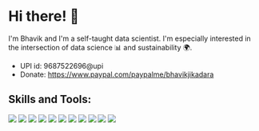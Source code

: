 # Hi there! :wave:

I'm Bhavik and I'm a self-taught data scientist. I'm especially interested in the intersection of data science :bar_chart: and sustainability :earth_africa:. 

* UPI id: 9687522696@upi
* Donate: https://www.paypal.com/paypalme/bhavikjikadara

## Skills and Tools:
![](https://img.shields.io/badge/Code-Python-informational?style=flat&logo=python&logoColor=white&color=2a2e3d)
![](https://img.shields.io/badge/IDE-VSCode-informational?style=flat&logo=vscode&logoColor=white&color=2a2e3d)
![](https://img.shields.io/badge/JupterNotebook-informational?style=flat&logo=vscode&logoColor=white&color=2a2e3d)
![](https://img.shields.io/badge/Frontend-Bootstrap-informational?style=flat&logo=bootstrap&logoColor=white&color=2a2e3d)
![](https://img.shields.io/badge/MachineLearning-Supervised-informational?style=flat&logoColor=white&color=2a2e3d)
![](https://img.shields.io/badge/MachineLearning-Unsupervised-informational?style=flat&logoColor=white&color=2a2e3d)
![](https://img.shields.io/badge/DeepLearning-PyTorchLightning-informational?style=flat&logo=pytorch&logoColor=white&color=2a2e3d)
![](https://img.shields.io/badge/NLP-HuggingFace-informational?style=flat&logoColor=white&color=2a2e3d)
![](https://img.shields.io/badge/DataVisualization-Plotly-informational?style=flat&logo=plotly&logoColor=white&color=2a2e3d)
![](https://img.shields.io/badge/DataVisualization-Seaborn-informational?style=flat&logoColor=white&color=2a2e3d)
![](https://img.shields.io/badge/Deployment-Heroku-informational?style=flat&logo=heroku&logoColor=white&color=2a2e3d)

<!--
**Bhavik-Jikadara/Bhavik-Jikadara** is a ✨ _special_ ✨ repository because its `README.md` (this file) appears on your GitHub profile.

Here are some ideas to get you started:

- 🔭 I’m currently working on ...
- 🌱 I’m currently learning ...
- 👯 I’m looking to collaborate on ...
- 🤔 I’m looking for help with ...
- 💬 Ask me about ...
- 📫 How to reach me: ...
- 😄 Pronouns: ...
- ⚡ Fun fact: ...
-->
